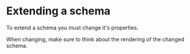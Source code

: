 # Extending a schema

To extend a schema you must change it's properties.

When changing, make sure to think about the rendering of the changed schema.
